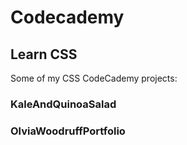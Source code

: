 # Codecademy

## Learn CSS

Some of my CSS CodeCademy projects:

### KaleAndQuinoaSalad

### OlviaWoodruffPortfolio
